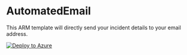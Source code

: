 

# AutomatedEmail
This ARM template will directly send your incident details to your email address.

[![Deploy to Azure](https://azuredeploy.net/deploybutton.png)](https://portal.azure.com/?repository=https)
